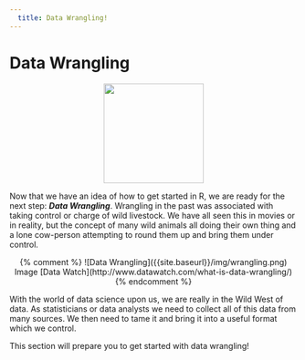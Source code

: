 ```yaml
---
  title: Data Wrangling!
---
```


# Data Wrangling


<center>
<img src="{{site.baseurl}}/img/wf2.png" style="height:175px">
</center>


Now that we have an idea of how to get started in R, we are ready for the next step: ***Data Wrangling***. Wrangling in the past was associated with taking control or charge of wild livestock. We have all seen this in movies or in reality, but the concept of many wild animals all doing their own thing and a lone cow-person attempting to round them up and bring them under control. 

<center>
{% comment %}
![Data Wrangling]({{site.baseurl}}/img/wrangling.png)
Image [Data Watch](http://www.datawatch.com/what-is-data-wrangling/)
{% endcomment %}
</center>

With the world of data science upon us, we are really in the Wild West of data. As statisticians or data analysts we need to collect all of this data from many sources. We then need to tame it and bring it into a useful format which we control. 

This section will prepare you to get started with data wrangling!